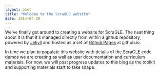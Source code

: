 ```yaml
---
layout: post
title: "Welcome to the ScraGLE website"
date: 2014-04-30
---
```


We've finally got around to creating a website for ScraGLE. The neat thing about it is that it's managed directly from within 
a github repository, powered by [Jekyll](http://jekyllrb.com) and hosted as a set of [Github Pages](https://pages.github.com/)
at github.io.

In time we plan to populate this website with details of the ScraGLE code demos we are creating as well as user documentation 
and curriculum materials. For now, we will post progress updates to this blog as the toolkit and supporting materials start 
to take shape.
